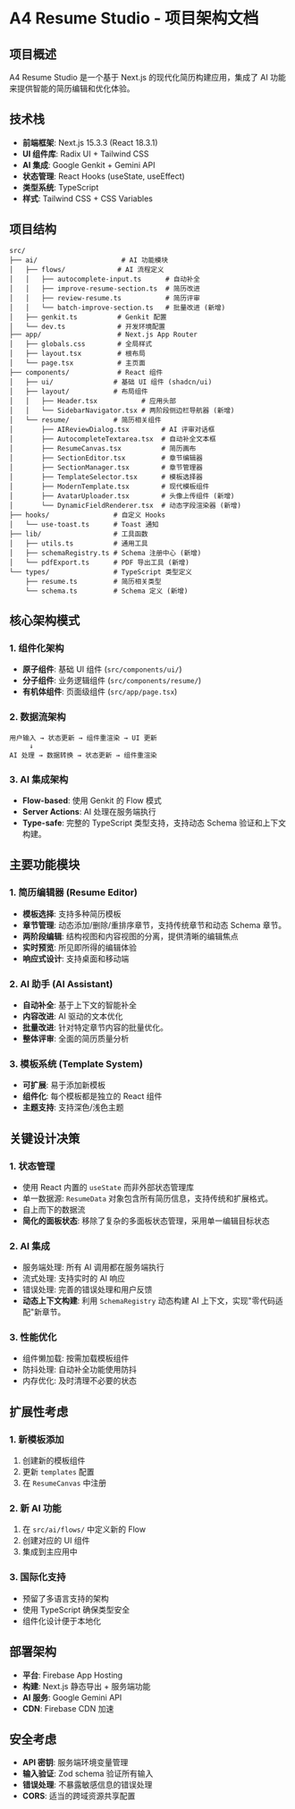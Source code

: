 # A4 Resume Studio - 项目架构文档

## 项目概述

A4 Resume Studio 是一个基于 Next.js 的现代化简历构建应用，集成了 AI 功能来提供智能的简历编辑和优化体验。

## 技术栈

- **前端框架**: Next.js 15.3.3 (React 18.3.1)
- **UI 组件库**: Radix UI + Tailwind CSS
- **AI 集成**: Google Genkit + Gemini API
- **状态管理**: React Hooks (useState, useEffect)
- **类型系统**: TypeScript
- **样式**: Tailwind CSS + CSS Variables

## 项目结构

```
src/
├── ai/                     # AI 功能模块
│   ├── flows/             # AI 流程定义
│   │   ├── autocomplete-input.ts      # 自动补全
│   │   ├── improve-resume-section.ts  # 简历改进
│   │   ├── review-resume.ts           # 简历评审
│   │   └── batch-improve-section.ts   # 批量改进 (新增)
│   ├── genkit.ts          # Genkit 配置
│   └── dev.ts             # 开发环境配置
├── app/                   # Next.js App Router
│   ├── globals.css        # 全局样式
│   ├── layout.tsx         # 根布局
│   └── page.tsx           # 主页面
├── components/            # React 组件
│   ├── ui/               # 基础 UI 组件 (shadcn/ui)
│   ├── layout/           # 布局组件
│   │   ├── Header.tsx           # 应用头部
│   │   └── SidebarNavigator.tsx # 两阶段侧边栏导航器 (新增)
│   └── resume/           # 简历相关组件
│       ├── AIReviewDialog.tsx        # AI 评审对话框
│       ├── AutocompleteTextarea.tsx  # 自动补全文本框
│       ├── ResumeCanvas.tsx          # 简历画布
│       ├── SectionEditor.tsx         # 章节编辑器
│       ├── SectionManager.tsx        # 章节管理器
│       ├── TemplateSelector.tsx      # 模板选择器
│       ├── ModernTemplate.tsx        # 现代模板组件
│       ├── AvatarUploader.tsx        # 头像上传组件 (新增)
│       └── DynamicFieldRenderer.tsx  # 动态字段渲染器 (新增)
├── hooks/                # 自定义 Hooks
│   └── use-toast.ts      # Toast 通知
├── lib/                  # 工具函数
│   ├── utils.ts          # 通用工具
│   ├── schemaRegistry.ts # Schema 注册中心 (新增)
│   └── pdfExport.ts      # PDF 导出工具 (新增)
└── types/                # TypeScript 类型定义
    ├── resume.ts         # 简历相关类型
    └── schema.ts         # Schema 定义 (新增)
```

## 核心架构模式

### 1. 组件化架构
- **原子组件**: 基础 UI 组件 (`src/components/ui/`)
- **分子组件**: 业务逻辑组件 (`src/components/resume/`)
- **有机体组件**: 页面级组件 (`src/app/page.tsx`)

### 2. 数据流架构
```
用户输入 → 状态更新 → 组件重渲染 → UI 更新
     ↓
AI 处理 → 数据转换 → 状态更新 → 组件重渲染
```

### 3. AI 集成架构
- **Flow-based**: 使用 Genkit 的 Flow 模式
- **Server Actions**: AI 处理在服务端执行
- **Type-safe**: 完整的 TypeScript 类型支持，支持动态 Schema 验证和上下文构建。

## 主要功能模块

### 1. 简历编辑器 (Resume Editor)
- **模板选择**: 支持多种简历模板
- **章节管理**: 动态添加/删除/重排序章节，支持传统章节和动态 Schema 章节。
- **两阶段编辑**: 结构视图和内容视图的分离，提供清晰的编辑焦点
- **实时预览**: 所见即所得的编辑体验
- **响应式设计**: 支持桌面和移动端

### 2. AI 助手 (AI Assistant)
- **自动补全**: 基于上下文的智能补全
- **内容改进**: AI 驱动的文本优化
- **批量改进**: 针对特定章节内容的批量优化。
- **整体评审**: 全面的简历质量分析

### 3. 模板系统 (Template System)
- **可扩展**: 易于添加新模板
- **组件化**: 每个模板都是独立的 React 组件
- **主题支持**: 支持深色/浅色主题

## 关键设计决策

### 1. 状态管理
- 使用 React 内置的 `useState` 而非外部状态管理库
- 单一数据源: `ResumeData` 对象包含所有简历信息，支持传统和扩展格式。
- 自上而下的数据流
- **简化的面板状态**: 移除了复杂的多面板状态管理，采用单一编辑目标状态

### 2. AI 集成
- 服务端处理: 所有 AI 调用都在服务端执行
- 流式处理: 支持实时的 AI 响应
- 错误处理: 完善的错误处理和用户反馈
- **动态上下文构建**: 利用 `SchemaRegistry` 动态构建 AI 上下文，实现"零代码适配"新章节。

### 3. 性能优化
- 组件懒加载: 按需加载模板组件
- 防抖处理: 自动补全功能使用防抖
- 内存优化: 及时清理不必要的状态

## 扩展性考虑

### 1. 新模板添加
1. 创建新的模板组件
2. 更新 `templates` 配置
3. 在 `ResumeCanvas` 中注册

### 2. 新 AI 功能
1. 在 `src/ai/flows/` 中定义新的 Flow
2. 创建对应的 UI 组件
3. 集成到主应用中

### 3. 国际化支持
- 预留了多语言支持的架构
- 使用 TypeScript 确保类型安全
- 组件化设计便于本地化

## 部署架构

- **平台**: Firebase App Hosting
- **构建**: Next.js 静态导出 + 服务端功能
- **AI 服务**: Google Gemini API
- **CDN**: Firebase CDN 加速

## 安全考虑

- **API 密钥**: 服务端环境变量管理
- **输入验证**: Zod schema 验证所有输入
- **错误处理**: 不暴露敏感信息的错误处理
- **CORS**: 适当的跨域资源共享配置 